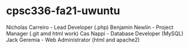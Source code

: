 # cpsc336-fa21-uwuntu
Nicholas Carreiro - Lead Developer (.php)
Benjamin Newlin - Project Manager (.git amd html work)
Cas Nappi - Database Developer (MySQL)
Jack Geremia - Web Administrator (html and apache2)
